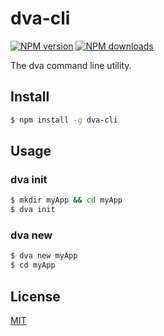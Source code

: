 # dva-cli

[![NPM version](https://img.shields.io/npm/v/dva-cli.svg?style=flat)](https://npmjs.org/package/dva-cli)
[![NPM downloads](http://img.shields.io/npm/dm/dva-cli.svg?style=flat)](https://npmjs.org/package/dva-cli)

The dva command line utility.

## Install

```bash
$ npm install -g dva-cli
```

## Usage

### dva init

```bash
$ mkdir myApp && cd myApp
$ dva init
```

### dva new

```bash
$ dva new myApp
$ cd myApp
```

## License

[MIT](https://tldrlegal.com/license/mit-license)

